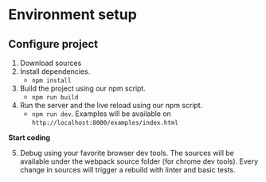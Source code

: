 # Environment setup

## Configure project

1. Download sources
2. Install dependencies.
    * `npm install`
3. Build the project using our npm script.
    * `npm run build`
4. Run the server and the live reload using our npm script.
    * `npm run dev`. Examples will be available on `http://localhost:8000/examples/index.html`

**Start coding**

5. Debug using your favorite browser dev tools. The sources will be available under the webpack source folder (for chrome dev tools). Every change in sources will trigger a rebuild with linter and basic tests.